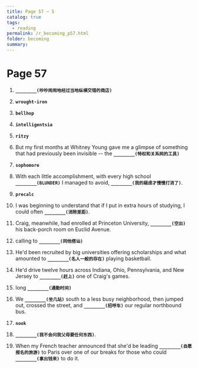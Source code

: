 ```yaml
---
title: Page 57 ~ 5
catalog: true
tags: 
  - reading
permalink: /r_becoming_p57.html
folder: becoming
summary: 
---
```




# Page 57

1.  <b data-toggle="tooltip" data-original-title="{{site.data.answers.bp57_a}}">`________(吵吵闹闹地经过当地纵横交错的商店)`</b>

2.  <b data-toggle="tooltip" data-original-title="{{site.data.glossary.wrought-iron}}">`wrought-iron`</b>

3.  <b data-toggle="tooltip" data-original-title="{{site.data.glossary.bellhop}}">`bellhop`</b>

4.  <b data-toggle="tooltip" data-original-title="{{site.data.glossary.intelligentsia}}">`intelligentsia`</b>

5.  <b data-toggle="tooltip" data-original-title="{{site.data.glossary.ritzy}}">`ritzy`</b>

6.  But my first months at Whitney Young gave me a glimpse of something that had previously been invisible -- the <b data-toggle="tooltip" data-original-title="{{site.data.answers.bp57_a}}">`________(特权和关系网的工具)`</b>

7.  <b data-toggle="tooltip" data-original-title="{{site.data.glossary.sophomore}}">`sophomore`</b>

8.  With each little accomplishment, with every high school <b data-toggle="tooltip" data-original-title="{{site.data.answers.bp57_c}}">`________(BLUNDER)`</b> I managed to avoid, <b data-toggle="tooltip" data-original-title="{{site.data.answers.bp57_c2}}">`________(我的疑虑才慢慢打消了)`</b>.

9.  <b data-toggle="tooltip" data-original-title="{{site.data.glossary.precalc}}">`precalc`</b>

11. I was beginning to understand that if I put in extra hours of studying, I could often <b data-toggle="tooltip" data-original-title="{{site.data.answers.bp57_d}}">`________(消除差距)`</b>.

12. Craig, meanwhile, had enrolled at Princeton University, <b data-toggle="tooltip" data-original-title="{{site.data.answers.bp57_e}}">`________(空出)`</b> his back-porch room on Euclid Avenue.

13. calling to <b data-toggle="tooltip" data-original-title="{{site.data.answers.bp57_f}}">`________(同他搭讪)`</b>

14. He'd been recruited by big universities offering scholarships and what amounted to <b data-toggle="tooltip" data-original-title="{{site.data.answers.bp57_g}}">`________(名人一般的存在)`</b> playing basketball.

15. He'd drive twelve hours across Indiana, Ohio, Pennsylvania, and New Jersey to <b data-toggle="tooltip" data-original-title="{{site.data.answers.bp57_h}}">`________(赶上)`</b> one of Craig's games.

16. long <b data-toggle="tooltip" data-original-title="{{site.data.answers.bp57_i}}">`________(通勤时间)`</b>

17. We <b data-toggle="tooltip" data-original-title="{{site.data.answers.bp57_j}}">`________(坐几站)`</b> south to a less busy neighborhood, then jumped out, crossed the street, and <b data-toggle="tooltip" data-original-title="{{site.data.answers.bp57_j2}}">`________(招呼车)`</b> our regular northbound bus.

18. <b data-toggle="tooltip" data-original-title="{{site.data.glossary.nook}}">`nook`</b>

19. <b data-toggle="tooltip" data-original-title="{{site.data.answers.bp57_k}}">`________(我不会问我父母要任何东西)`</b>.

20. When my French teacher announced that she'd be leading <b data-toggle="tooltip" data-original-title="{{site.data.answers.bp57_l}}">`________(自愿报名的旅游)`</b> to Paris over one of our breaks for those who could <b data-toggle="tooltip" data-original-title="{{site.data.answers.bp57_l2}}">`________(拿出钱来)`</b> to do it.


